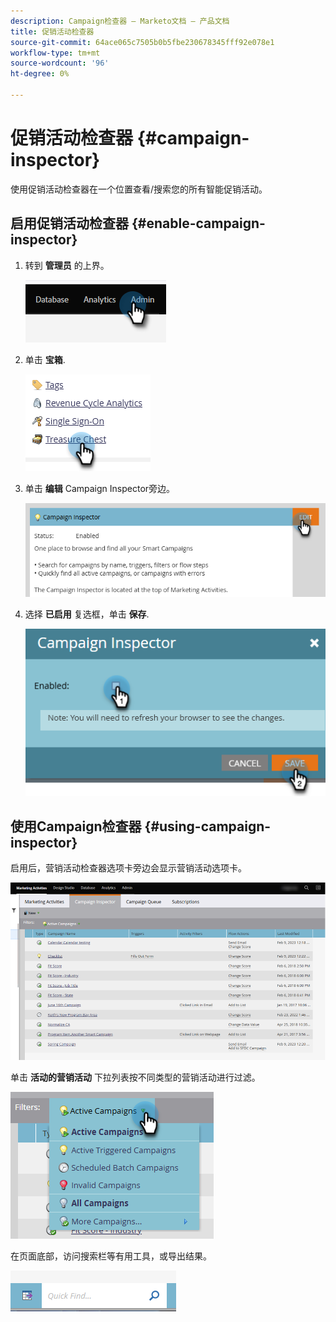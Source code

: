 ```yaml
---
description: Campaign检查器 — Marketo文档 — 产品文档
title: 促销活动检查器
source-git-commit: 64ace065c7505b0b5fbe230678345fff92e078e1
workflow-type: tm+mt
source-wordcount: '96'
ht-degree: 0%

---
```


# 促销活动检查器 {#campaign-inspector}

使用促销活动检查器在一个位置查看/搜索您的所有智能促销活动。

## 启用促销活动检查器 {#enable-campaign-inspector}

1. 转到 **管理员** 的上界。

   ![](assets/campaign-inspector-1.png)

1. 单击 **宝箱**.

   ![](assets/campaign-inspector-2.png)

1. 单击 **编辑** Campaign Inspector旁边。

   ![](assets/campaign-inspector-3.png)

1. 选择 **已启用** 复选框，单击 **保存**.

   ![](assets/campaign-inspector-4.png)

## 使用Campaign检查器 {#using-campaign-inspector}

启用后，营销活动检查器选项卡旁边会显示营销活动选项卡。

![](assets/campaign-inspector-5.png)

单击 **活动的营销活动** 下拉列表按不同类型的营销活动进行过滤。

![](assets/campaign-inspector-6.png)

在页面底部，访问搜索栏等有用工具，或导出结果。

![](assets/campaign-inspector-7.png)
